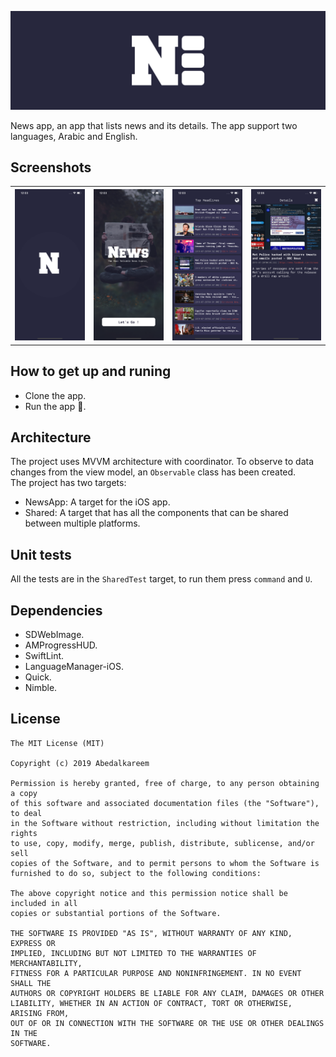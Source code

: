 <p align="center">
<img src="https://raw.githubusercontent.com/Abedalkareem/NewsApp/master/logo.png">  </center>
</p>  

News app, an app that lists news and its details. The app support two languages, Arabic and English.

## Screenshots

<table>
  <tbody>
    <tr>
      <th><img src="https://raw.githubusercontent.com/Abedalkareem/NewsApp/master/screenshots/screen1.png"/></th>
      <th><img src="https://raw.githubusercontent.com/Abedalkareem/NewsApp/master/screenshots/screen2.png"/></th>
      <th><img src="https://raw.githubusercontent.com/Abedalkareem/NewsApp/master/screenshots/screen3.png"/></th>
      <th><img src="https://raw.githubusercontent.com/Abedalkareem/NewsApp/master/screenshots/screen4.png"/></th>
    </tr>
  </tbody>
</table>

## How to get up and runing

- Clone the app.
- Run the app 🚀.

## Architecture  

The project uses MVVM architecture with coordinator. To observe to data changes from the view model, an `Observable` class has been created.  
The project has two targets:  
- NewsApp: A target for the iOS app.
- Shared: A target that has all the components that can be shared between multiple platforms.

## Unit tests  
All the tests are in the `SharedTest` target, to run them press `command` and `U`. 

## Dependencies

- SDWebImage.
- AMProgressHUD.
- SwiftLint.
- LanguageManager-iOS. 
- Quick. 
- Nimble. 

## License

``` Text
The MIT License (MIT)

Copyright (c) 2019 Abedalkareem

Permission is hereby granted, free of charge, to any person obtaining a copy
of this software and associated documentation files (the "Software"), to deal
in the Software without restriction, including without limitation the rights
to use, copy, modify, merge, publish, distribute, sublicense, and/or sell
copies of the Software, and to permit persons to whom the Software is
furnished to do so, subject to the following conditions:

The above copyright notice and this permission notice shall be included in all
copies or substantial portions of the Software.

THE SOFTWARE IS PROVIDED "AS IS", WITHOUT WARRANTY OF ANY KIND, EXPRESS OR
IMPLIED, INCLUDING BUT NOT LIMITED TO THE WARRANTIES OF MERCHANTABILITY,
FITNESS FOR A PARTICULAR PURPOSE AND NONINFRINGEMENT. IN NO EVENT SHALL THE
AUTHORS OR COPYRIGHT HOLDERS BE LIABLE FOR ANY CLAIM, DAMAGES OR OTHER
LIABILITY, WHETHER IN AN ACTION OF CONTRACT, TORT OR OTHERWISE, ARISING FROM,
OUT OF OR IN CONNECTION WITH THE SOFTWARE OR THE USE OR OTHER DEALINGS IN THE
SOFTWARE.
```

